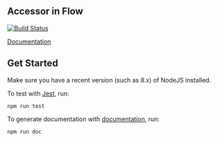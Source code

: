 Accessor in Flow
---

[![Build Status][travis-image]](https://travis-ci.com/nebgnahz/accessor-flow)

[Documentation](https://nebgnahz.github.io/accessor-flow/)

## Get Started

Make sure you have a recent version (such as 8.x) of NodeJS installed.

To test with [Jest](https://facebook.github.io/jest/), run:

```
npm run test
```

To generate documentation with [documentation][documentationjs], run:

```
npm run doc
```


<!-- links -->
[travis-image]: https://travis-ci.com/nebgnahz/accessor-flow.svg?token=FtzQss73KSBwcHhSsrGQ&branch=master
[documentationjs]: https://github.com/documentationjs/documentation
